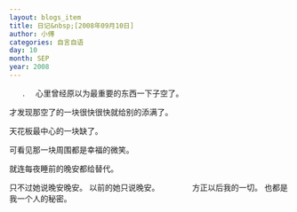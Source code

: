 ```yaml
---
layout: blogs_item
title: 日记&nbsp;[2008年09月10日]
author: 小傅
categories: 自言自语
day: 10
month: SEP
year: 2008
---
```




&nbsp;
&nbsp;
&nbsp;
.
&nbsp;
&nbsp;
心里曾经原以为最重要的东西一下子空了。
&nbsp;

才发现那空了的一块很快很快就给别的添满了。
&nbsp;

天花板最中心的一块缺了。
&nbsp;

可看见那一块周围都是幸福的微笑。
&nbsp;

就连每夜睡前的晚安都给替代。
&nbsp;
&nbsp;
&nbsp;
&nbsp;
&nbsp;
&nbsp;
&nbsp;
&nbsp;

只不过她说晚安晚安。
以前的她只说晚安。
&nbsp;
&nbsp;
&nbsp;
&nbsp;
&nbsp;
&nbsp;
&nbsp;
方正以后我的一切。
也都是我一个人的秘密。


